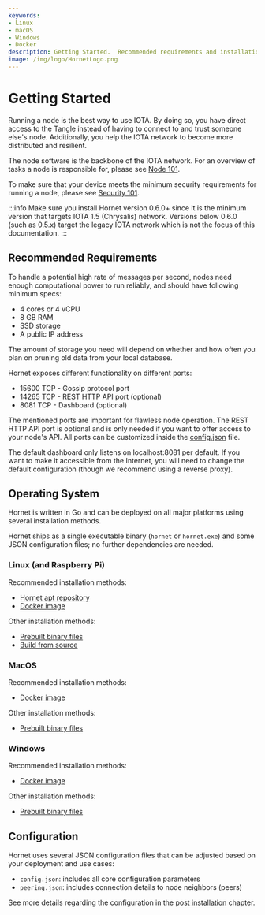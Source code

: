 ```yaml
---
keywords:
- Linux
- macOS
- Windows
- Docker
description: Getting Started.  Recommended requirements and installation links for Linux, macOS, and Windows
image: /img/logo/HornetLogo.png
---
```



# Getting Started

Running a node is the best way to use IOTA. By doing so, you have direct access to the Tangle instead of having to
connect to and trust someone else's node. Additionally, you help the IOTA network to become more distributed and resilient.

The node software is the backbone of the IOTA network. For an overview of tasks a node is responsible for, please
see [Node 101](nodes_101.md).

To make sure that your device meets the minimum security requirements for running a node, please
see [Security 101](security_101.md).

:::info
Make sure you install Hornet version 0.6.0+ since it is the minimum version that targets IOTA 1.5 (Chrysalis) network.
Versions below 0.6.0 (such as 0.5.x) target the legacy IOTA network which is not the focus of this documentation.
:::
 
## Recommended Requirements

To handle a potential high rate of messages per second, nodes need enough computational power to run reliably, and
should have following minimum specs:

- 4 cores or 4 vCPU
- 8 GB RAM
- SSD storage
- A public IP address

The amount of storage you need will depend on whether and how often you plan on pruning old data from your local
database.

Hornet exposes different functionality on different ports:

- 15600 TCP - Gossip protocol port
- 14265 TCP - REST HTTP API port (optional)
- 8081 TCP - Dashboard (optional)

The mentioned ports are important for flawless node operation. The REST HTTP API port is optional and is only needed if
you want to offer access to your node's API. All ports can be customized inside
the [config.json](../post_installation/configuration.md) file.

The default dashboard only listens on localhost:8081 per default. If you want to make it accessible from
the Internet, you will need to change the default configuration (though we recommend using a reverse proxy).

## Operating System

Hornet is written in Go and can be deployed on all major platforms using several installation methods.

Hornet ships as a single executable binary (`hornet` or `hornet.exe`) and some JSON configuration files; no further dependencies are needed.

### Linux (and Raspberry Pi)

Recommended installation methods:

- [Hornet apt repository](hornet_apt_repository.md#hornet-apt-repository-linux-distro-specific)
- [Docker image](using_docker.md)
  
Other installation methods:

- [Prebuilt binary files](hornet_apt_repository.md#pre-built-binaries)
- [Build from source](hornet_apt_repository.md#build-from-source)

### MacOS

Recommended installation methods:

- [Docker image](using_docker.md) 
  
Other installation methods:

- [Prebuilt binary files](hornet_apt_repository.md#pre-built-binaries)

### Windows

Recommended installation methods:

- [Docker image](using_docker.md) 
  
Other installation methods:

- [Prebuilt binary files](hornet_apt_repository.md#pre-built-binaries)

## Configuration

Hornet uses several JSON configuration files that can be adjusted based on your deployment and use cases:

- `config.json`: includes all core configuration parameters
- `peering.json`: includes connection details to node neighbors (peers)

See more details regarding the configuration in the [post installation](../post_installation/post_installation.md)
chapter.
